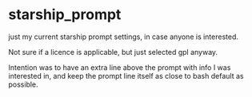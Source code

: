 # starship_prompt
just my current starship prompt settings, in case anyone is interested.

Not sure if a licence is applicable, but just selected gpl anyway.

Intention was to have an extra line above the prompt with info I was interested in, 
and keep the prompt line itself as close to bash default as possible.
